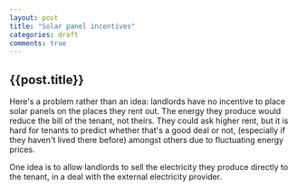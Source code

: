```yaml
---
layout: post
title: "Solar panel incentives"
categories: draft
comments: true
---
```


<h2>{{post.title}}</h2>
Here's a problem rather than an idea: landlords have no incentive to place solar panels on the places they rent out.
The energy they produce would reduce the bill of the tenant, not theirs.
They could ask higher rent, but it is hard for tenants to predict whether that's a good deal or not, (especially if they haven't lived there before) amongst others due to fluctuating energy prices.

One idea is to allow landlords to sell the electricity they produce directly to the tenant, in a deal with the external electricity provider.
